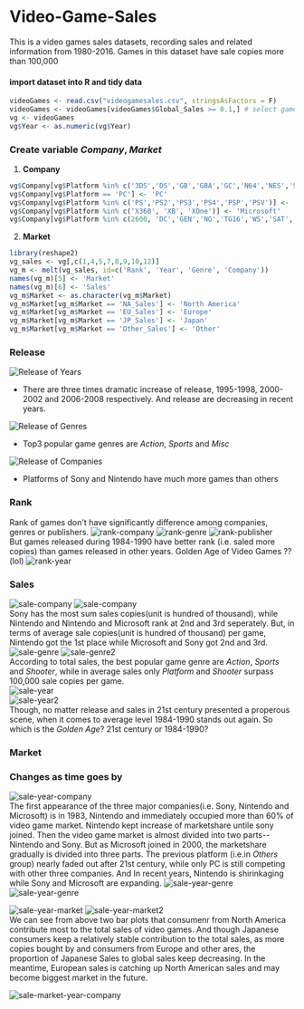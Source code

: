 # Video-Game-Sales
This is a video games sales datasets, recording sales and related information from 1980-2016. Games in this dataset have sale copies more than 100,000
#### import dataset into R and tidy data
```R
videoGames <- read.csv("videogamesales.csv", stringsAsFactors = F)  
videoGames <- videoGames[videoGames$Global_Sales >= 0.1,] # select games sold more than 100,000 copies  
vg <- videoGames  
vg$Year <- as.numeric(vg$Year)  
```
### Create variable _Company_, _Market_
1. __Company__
```R
vg$Company[vg$Platform %in% c('3DS','DS','GB','GBA','GC','N64','NES','SNES','Wii','WiiU')] <- 'Nintendo'  
vg$Company[vg$Platform == 'PC'] <- 'PC'  
vg$Company[vg$Platform %in% c('PS','PS2','PS3','PS4','PSP','PSV')] <- 'Sony'  
vg$Company[vg$Platform %in% c('X360', 'XB', 'XOne')] <- 'Microsoft'  
vg$Company[vg$Platform %in% c(2600, 'DC','GEN','NG','TG16','WS','SAT','SCD')] <- 'Others'   
```
2. __Market__
```R
library(reshape2)  
vg_sales <- vg[,c(1,4,5,7,8,9,10,12)]  
vg_m <- melt(vg_sales, id=c('Rank', 'Year', 'Genre', 'Company'))  
names(vg_m)[5] <- 'Market'  
names(vg_m)[6] <- 'Sales'  
vg_m$Market <- as.character(vg_m$Market)  
vg_m$Market[vg_m$Market == 'NA_Sales'] <- 'North America'  
vg_m$Market[vg_m$Market == 'EU_Sales'] <- 'Europe'  
vg_m$Market[vg_m$Market == 'JP_Sales'] <- 'Japan'  
vg_m$Market[vg_m$Market == 'Other_Sales'] <- 'Other'  
```
### Release
![Release of Years](https://github.com/Guangtufan/Video-Game-Sales/blob/master/plots/release%20of%20years.png)  
* There are three times dramatic increase of release, 1995-1998, 2000-2002 and 2006-2008 respectively. And release are decreasing in recent years.

![Release of Genres](https://github.com/Guangtufan/Video-Game-Sales/blob/master/plots/release%20of%20genres.png)  
* Top3 popular game genres are _Action_, _Sports_ and _Misc_   

![Release of Companies](https://github.com/Guangtufan/Video-Game-Sales/blob/master/plots/release%20of%20companies.png)
* Platforms of Sony and Nintendo have much more games than others
### Rank
Rank of games don't have significantly difference among companies, genres or publishers.
![rank-company](https://github.com/Guangtufan/Video-Game-Sales/blob/master/plots/rank-company.png)
![rank-genre](https://github.com/Guangtufan/Video-Game-Sales/blob/master/plots/rank-genre.png)
![rank-publisher](https://github.com/Guangtufan/Video-Game-Sales/blob/master/plots/rank-publisher.png)  
But games released during 1984-1990 have better rank (i.e. saled more copies) than games released in other years. Golden Age of Video Games ?? (lol)
![rank-year](https://github.com/Guangtufan/Video-Game-Sales/blob/master/plots/rank-year.png) 

### Sales
![sale-company](https://github.com/Guangtufan/Video-Game-Sales/blob/master/plots/sale-company.png)
![sale-company](https://github.com/Guangtufan/Video-Game-Sales/blob/master/plots/sale-company%202.png)  
Sony has the most sum sales copies(unit is hundred of thousand), while Nintendo and Nintendo and Microsoft rank at 2nd and 3rd seperately. But, in terms of average sale copies(unit is hundred of thousand) per game, Nintendo got the 1st place while Microsoft and Sony got 2nd and 3rd.
![sale-genre](https://github.com/Guangtufan/Video-Game-Sales/blob/master/plots/sale-genre.png)
![sale-genre2](https://github.com/Guangtufan/Video-Game-Sales/blob/master/plots/sale-genre%202.png)  
According to total sales, the best popular game genre are _Action_, _Sports_ and _Shooter_, while in average sales only _Platform_ and _Shooter_ surpass 100,000 sale copies per game.  
![sale-year](https://github.com/Guangtufan/Video-Game-Sales/blob/master/plots/sale-year.png)  
![sale-year2](https://github.com/Guangtufan/Video-Game-Sales/blob/master/plots/sale-year%202.png)  
Though, no matter release and sales in 21st century presented a properous scene, when it comes to average level 1984-1990 stands out again. So which is the _Golden Age_? 21st century or 1984-1990?

### Market


### Changes as time goes by
![sale-year-company](https://github.com/Guangtufan/Video-Game-Sales/blob/master/plots/sale-year-company%202.png)  
The first appearance of the three major companies(i.e. Sony, Nintendo and Microsoft) is in 1983, Nintendo and immediately occupied more than 60% of video game market. Nintendo kept increase of marketshare untile sony joined. Then the video game market is almost divided into two parts--Nintendo and Sony. But as Microsoft joined in 2000, the marketshare gradually is divided into three parts. The previous platform (i.e.in _Others_ group) nearly faded out after 21st century, while only PC is still competing with other three companies. And In recent years, Nintendo is shirinkaging while Sony and Microsoft are expanding.
![sale-year-genre](https://github.com/Guangtufan/Video-Game-Sales/blob/master/plots/sale-year-genre.png)
![sale-year-genre](https://github.com/Guangtufan/Video-Game-Sales/blob/master/plots/sale-year-genre%202.png)

![sale-year-market](https://github.com/Guangtufan/Video-Game-Sales/blob/master/plots/sale-year-market.png)
![sale-year-market2](https://github.com/Guangtufan/Video-Game-Sales/blob/master/plots/sale-year-market%202.png)  
We can see from above two bar plots that consumenr from North America contribute most to the total sales of video games. And though Japanese consumers keep a relatively stable contribution to the total sales, as more copies bought by and consumers from Europe and other ares, the proportion of Japanese Sales to global sales keep decreasing. In the meantime, European sales is catching up North American sales and may become biggest market in the future.  

![sale-market-year-company](https://github.com/Guangtufan/Video-Game-Sales/blob/master/plots/sale-year-marks-company.png)


